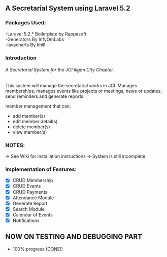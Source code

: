 ## A Secretarial System using Laravel 5.2

### Packages Used:
-Laravel 5.2.* Boilerplate by Rappasoft <br />
-Generators By InfyOmLabs <br />
-lavacharts By khill

### Introduction

###### A Secretarial System for the JCI Iligan City Chapter.
This system will manage the secretarial works in JCI.
Manages memberships, manages events like projects or meetings,
news or updates, send reminders and generate reports.

member management that can,
  - add member(s) 
  - edit member detail(s) 
  - delete member(s) 
  - view member(s) 
  
### NOTES:
=> See Wiki for installation instructions
=> System is still incomplete  

### Implementation of Features:
- [x] CRUD Membership 
- [x] CRUD Events 
- [x] CRUD Payments
- [x] Attendance Module
- [x] Generate Report
- [x] Search Module 
- [x] Calendar of Events
- [x] Notifications

## NOW ON TESTING AND DEBUGGING PART
- 100% progress (DONE!)
